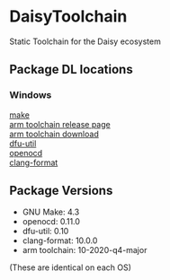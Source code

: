 # DaisyToolchain
Static Toolchain for the Daisy ecosystem


## Package DL locations
### Windows

[make](https://ftp.gnu.org/gnu/make/)  
[arm toolchain release page](https://developer.arm.com/tools-and-software/open-source-software/developer-tools/gnu-toolchain/gnu-rm/downloads)  
[arm toolchain download](https://developer.arm.com/-/media/Files/downloads/gnu-rm/10-2020q4/gcc-arm-none-eabi-10-2020-q4-major-win32.exe?revision=9a4bce5a-7577-4b4f-910d-4585f55d35e8&la=en&hash=068C813EEFFB68060B5FB40E6541BDE7159AFAA0)  
[dfu-util](https://sourceforge.net/projects/dfu-util/)  
[openocd](https://github.com/xpack-dev-tools/openocd-xpack/releases)  
[clang-format](https://llvm.org/)  

## Package Versions
 - GNU Make: 4.3  
 - openocd: 0.11.0  
 - dfu-util: 0.10  
 - clang-format: 10.0.0
 - arm toolchain: 10-2020-q4-major

(These are identical on each OS)
